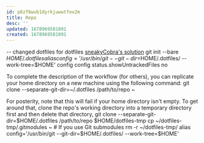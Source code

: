 ```yaml
---
id: p8zf8wub1dyrkjuwwtfex2m
title: Repo
desc: ''
updated: 1678969581091
created: 1678969581091
---
```

-- changed dotfiles for dotfiles
[sneakyCobra's solution](https://news.ycombinator.com/item?id=11071754)
 git init --bare $HOME/.dotfiles
    alias config='/usr/bin/git --git-dir=$HOME/.dotfiles/ --work-tree=$HOME'
    config config status.showUntrackedFiles no

To complete the description of the workflow (for others), you can replicate your home directory on a new machine using the following command:
   git clone --separate-git-dir=~/.dotfiles /path/to/repo ~

For posterity, note that this will fail if your home directory isn't empty. To get around that, clone the repo's working directory into a temporary directory first and then delete that directory,
    git clone --separate-git-dir=$HOME/.dotfiles /path/to/repo $HOME/dotfiles-tmp
    cp ~/dotfiles-tmp/.gitmodules ~  # If you use Git submodules
    rm -r ~/dotfiles-tmp/
    alias config='/usr/bin/git --git-dir=$HOME/.dotfiles/ --work-tree=$HOME'